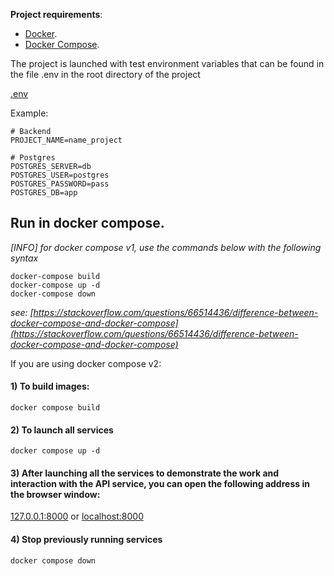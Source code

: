 **Project requirements**:

* [Docker](https://www.docker.com/).
* [Docker Compose](https://docs.docker.com/compose/install/).

The project is launched with test environment variables that can be found in the file .env in the root directory of the project

[.env](./.env)

Example:

```shell
# Backend
PROJECT_NAME=name_project

# Postgres
POSTGRES_SERVER=db
POSTGRES_USER=postgres
POSTGRES_PASSWORD=pass
POSTGRES_DB=app
```

## Run in docker compose.

*[INFO] for docker compose v1, use the commands below with the following syntax*

```shell
docker-compose build
docker-compose up -d
docker-compose down
```

*see: [https://stackoverflow.com/questions/66514436/difference-between-docker-compose-and-docker-compose](https://stackoverflow.com/questions/66514436/difference-between-docker-compose-and-docker-compose)*

If you are using docker compose v2:

#### 1) To build images:
```shell
docker compose build
```

#### 2) To launch all services
```shell
docker compose up -d
```

#### 3) After launching all the services to demonstrate the work and interaction with the API service, you can open the following address in the browser window:

[127.0.0.1:8000](http://127.0.0.1:8000)
or
[localhost:8000](http://localhost:8000)


#### 4) Stop previously running services
```shell
docker compose down
```
